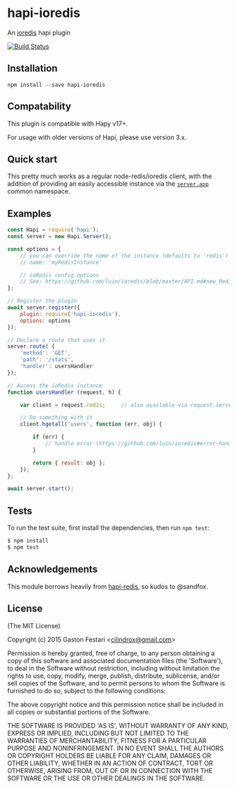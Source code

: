# hapi-ioredis

  An [ioredis] hapi plugin

[![Build Status](https://travis-ci.org/cilindrox/hapi-ioredis.svg)](https://travis-ci.org/cilindrox/hapi-ioredis)

## Installation

```
npm install --save hapi-ioredis
```

## Compatability
This plugin is compatible with Hapy v17+.

For usage with older versions of Hapi, please use version 3.x.

## Quick start

This pretty much works as a regular node-redis/ioredis client, with the addition of providing an easily accessible instance via the [`server.app`](http://hapijs.com/api#serverapp) common namespace.

## Examples

```js
const Hapi = require('hapi');
const server = new Hapi.Server();

const options = {
    // you can override the name of the instance (defaults to 'redis') available on server.app
    // name: 'myRedisInstance'

    // ioRedis config options
    // See: https://github.com/luin/ioredis/blob/master/API.md#new_Redis_new
};

// Register the plugin
await server.register({
    plugin: require('hapi-ioredis'),
    options: options
});

// Declare a route that uses it
server.route( {
    'method': 'GET',
    'path': '/stats',
    'handler': usersHandler
});

// Access the ioRedis instance
function usersHandler (request, h) {

    var client = request.redis;     // also available via request.server.app.redis

    // Do something with it
    client.hgetall('users', function (err, obj) {

        if (err) {
            // handle error (https://github.com/luin/ioredis#error-handling)
        }

        return { result: obj };
    });
};

await server.start();
```

## Tests

To run the test suite, first install the dependencies, then run `npm test`:

```bash
$ npm install
$ npm test
```

## Acknowledgements

This module borrows heavily from [hapi-redis], so kudos to @sandfox.

[ioredis]: https://github.com/luin/ioredis
[hapi-redis]: https://github.com/sandfox/node-hapi-redis

## License

(The MIT License)

Copyright (c) 2015 Gaston Festari &lt;cilindrox@gmail.com&gt;

Permission is hereby granted, free of charge, to any person obtaining
a copy of this software and associated documentation files (the
'Software'), to deal in the Software without restriction, including
without limitation the rights to use, copy, modify, merge, publish,
distribute, sublicense, and/or sell copies of the Software, and to
permit persons to whom the Software is furnished to do so, subject to
the following conditions:

The above copyright notice and this permission notice shall be
included in all copies or substantial portions of the Software.

THE SOFTWARE IS PROVIDED 'AS IS', WITHOUT WARRANTY OF ANY KIND,
EXPRESS OR IMPLIED, INCLUDING BUT NOT LIMITED TO THE WARRANTIES OF
MERCHANTABILITY, FITNESS FOR A PARTICULAR PURPOSE AND NONINFRINGEMENT.
IN NO EVENT SHALL THE AUTHORS OR COPYRIGHT HOLDERS BE LIABLE FOR ANY
CLAIM, DAMAGES OR OTHER LIABILITY, WHETHER IN AN ACTION OF CONTRACT,
TORT OR OTHERWISE, ARISING FROM, OUT OF OR IN CONNECTION WITH THE
SOFTWARE OR THE USE OR OTHER DEALINGS IN THE SOFTWARE.
